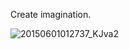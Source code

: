 Create imagination.

![20150601012737_KJva2](https://user-images.githubusercontent.com/26788812/137261783-fb061367-6797-4e88-8f14-1b40536e07d3.jpeg)

